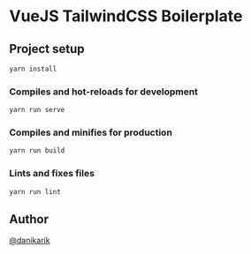 # VueJS TailwindCSS Boilerplate

## Project setup

```sh
yarn install
```

### Compiles and hot-reloads for development

```sh
yarn run serve
```

### Compiles and minifies for production

```sh
yarn run build
```

### Lints and fixes files

```sh
yarn run lint
```

## Author

[@danikarik](https://github.com/danikarik)
